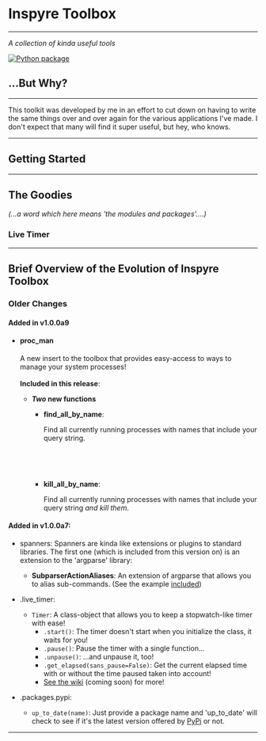 # Inspyre Toolbox

----
*A collection of kinda useful tools*


[![Python package](https://github.com/tayjaybabee/Inspyre-Toolbox/actions/workflows/python-package.yml/badge.svg?branch=main)](https://github.com/tayjaybabee/Inspyre-Toolbox/actions/workflows/python-package.yml)


## ...But Why?

----

This toolkit was developed by me in an effort to cut down on having to write the same things over and over again for the various applications I've made. I don't expect that many will find it super useful, but hey, who knows.

----

Getting Started
----

----

## The Goodies

*(...a word which here means 'the modules and packages'....)*


### Live Timer

----

## Brief Overview of the Evolution of Inspyre Toolbox


### Older Changes

#### Added in v1.0.0a9

* #### proc_man

  A new insert to the toolbox that provides easy-access to ways to manage your system processes!
  <br></br>
  **Included in this release**:
  
  * ***Two* new functions**
    * **find_all_by_name**:

      Find all currently running processes with names that include your query string.
  
      ```python
      
      ```

    <br></br>
    * **kill_all_by_name**:
  
      Find all currently running processes with names that include your query string _and kill them_.

#### Added in v1.0.0a7:

* spanners:
  Spanners are kinda like extensions or plugins to standard libraries. The first one (which is
  included from this version on) is an extension to the 'argparse' library:
  * **SubparserActionAliases**:
        An extension of argparse that allows you to alias sub-commands.
    (See the example [included](./examples/spanners/subcommand_aliases_demo.py))
  
* .live_timer:
  * `Timer`: A class-object that allows you to keep a stopwatch-like timer with ease!
    * `.start()`: The timer doesn't start when you initialize the class, it waits for you!
    * `.pause()`: Pause the timer with a single function...
    * `.unpause()`: ...and unpause it, too!
    * `.get_elapsed(sans_pause=False)`: Get the current elapsed time with or without the time paused taken into account!
    * [See the wiki](https://github.com/tayjaybabee/Inspyre-Toolbox/wiki) (coming soon) for more!
* .packages.pypi:
  * `up_to_date(name)`: Just provide a package name and 'up_to_date' will check to see if it's the latest version offered by [PyPi](https://www.pypi.org) or not.

----

